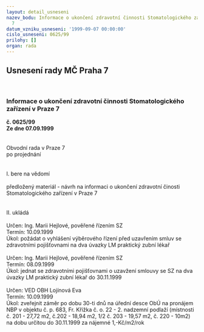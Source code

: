 ```yaml
---
layout: detail_usneseni
nazev_bodu: Informace o ukončení zdravotní činnosti Stomatologického zařízení v Praze
  7
datum_vzniku_usneseni: '1999-09-07 00:00:00'
cislo_usneseni: 0625/99
prilohy: []
organ: rada
---
```

<div id="ucUsn_pList" class="usn">
	<span><h2>Usnesení rady MČ Praha 7 </h2>
<br></span><div class="standBody">
<span><h3>Informace o ukončení zdravotní činnosti Stomatologického zařízení v Praze 7</h3></span><div class="center">
		<strong>č. 0625/99</strong><br>
	</div>
<div class="center">
		<strong>Ze dne 07.09.1999</strong><br><br>
	</div>
<br>Obvodní rada v Praze 7<br>po projednání<br><br><br>I.	bere na vědomí<br><br> předložený materiál - návrh na informaci o ukončení zdravotní činosti Stomatologického zařízení v Praze 7<br><br><br>II.	ukládá <br><br> Určen:	     	Ing. Marii Hejlové, pověřené řízením SZ<br>Termín: 10.09.1999<br>Úkol:	požádat o vyhlášení výběrového řízení před uzavřením smluv se zdravotními pojišťovnami na dva úvazky LM praktický zubní lékař<br> <br> Určen:	     	Ing. Marii Hejlové, pověřené řízením SZ<br>Termín: 08.09.1999<br>Úkol:	jednat se zdravotními pojišťovnami o uzavžení smlouvy se SZ na dva úvazky LM praktický zubní lékař do 30.11.1999 <br> <br> Určen:	     	VED OBH Lojínová Eva<br>Termín: 10.09.1999<br>Úkol:	zveřejnit záměr po dobu 30-ti dnů na úřední desce ObÚ na pronájem NBP v objektu č. p. 683, Fr. Křížka č. o. 22 - 2. nadzemní podlaží (místnosti č. 201 - 27,72 m2, č.202 - 18,94 m2, 1/2 č. 203 - 19,57 m2, č. 220 - 10m2) na dobu určitou do 30.11.1999 za nájemné 1,-Kč/m2/rok <br>
</div>
</div>